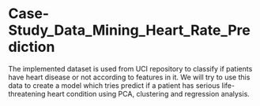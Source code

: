 # Case-Study_Data_Mining_Heart_Rate_Prediction

The implemented dataset is used from UCI repository to classify if patients have heart disease or not according to features in it. We will try to use this data to create a model which tries predict if a patient has serious life-threatening heart condition using PCA, clustering and regression analysis.
